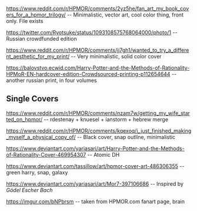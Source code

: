 
https://www.reddit.com/r/HPMOR/comments/2yz5he/fan_art_my_book_covers_for_a_hpmor_trilogy/ -- Minimalistic, vector art, cool color thing, front only. File exists

https://twitter.com/Ryotsuke/status/1093108575768064000/photo/1 -- Russian crowdfunded edition

https://www.reddit.com/r/HPMOR/comments/jj7gh1/wanted_to_try_a_different_aesthetic_for_my_print/ -- Very minimalistic, solid color cover


https://balovstvo.ecwid.com/Harry-Potter-and-the-Methods-of-Rationality-HPMoR-EN-hardcover-edition-Crowdsourced-printing-p112654644 -- another russian print, in four volumes


## Single Covers

https://www.reddit.com/r/HPMOR/comments/nzam7w/getting_my_wife_started_on_hpmor/ -- rdestenay + knuesel + ianstorm + hebrew merge

https://www.reddit.com/r/HPMOR/comments/kqexoq/i_just_finished_making_myself_a_physical_copy_of/ -- Black cover, snap outline, minimalistic

https://www.deviantart.com/yariasari/art/Harry-Potter-and-the-Methods-of-Rationality-Cover-469954307 -- Atomic DH

https://www.deviantart.com/tassillow/art/hpmor-cover-art-486306355 -- green harry, snap, galaxy

https://www.deviantart.com/yariasari/art/Mor7-397106686 -- Inspired by _Gödel Escher Bach_

https://imgur.com/bNPbrsm -- taken from HPMOR.com fanart page, brain
